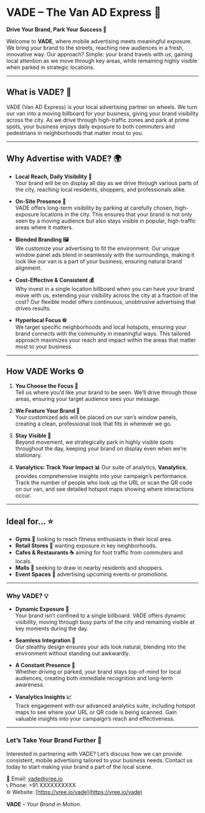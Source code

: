 # VADE – The Van AD Express 🚐 

**Drive Your Brand, Park Your Success 🌟**

Welcome to **VADE**, where mobile advertising meets meaningful exposure. We bring your brand to the streets, reaching new audiences in a fresh, innovative way. Our approach? Simple: your brand travels with us, gaining local attention as we move through key areas, while remaining highly visible when parked in strategic locations.

---

## What is VADE? 🤔
VADE (Van AD Express) is your local advertising partner on wheels. We turn our van into a moving billboard for your business, giving your brand visibility across the city. As we drive through high-traffic zones and park at prime spots, your business enjoys daily exposure to both commuters and pedestrians in neighborhoods that matter most to you.

---

## Why Advertise with VADE? 🌍

- **Local Reach, Daily Visibility 👀**  
Your brand will be on display all day as we drive through various parts of the city, reaching local residents, shoppers, and professionals alike.

- **On-Site Presence 📍**  
VADE offers long-term visibility by parking at carefully chosen, high-exposure locations in the city. This ensures that your brand is not only seen by a moving audience but also stays visible in popular, high-traffic areas where it matters.

- **Blended Branding 🖼️**  
We customize your advertising to fit the environment. Our unique window panel ads blend in seamlessly with the surroundings, making it look like our van is a part of your business, ensuring natural brand alignment.

- **Cost-Effective & Consistent 💰**  
Why invest in a single location billboard when you can have your brand move with us, extending your visibility across the city at a fraction of the cost? Our flexible model offers continuous, unobtrusive advertising that drives results.

- **Hyperlocal Focus 🌐**  
We target specific neighborhoods and local hotspots, ensuring your brand connects with the community in meaningful ways. This tailored approach maximizes your reach and impact within the areas that matter most to your business.

---

## How VADE Works ⚙️

1. **You Choose the Focus 🎯**  
Tell us where you’d like your brand to be seen. We’ll drive through those areas, ensuring your target audience sees your message.

2. **We Feature Your Brand 🎨**  
Your customized ads will be placed on our van’s window panels, creating a clean, professional look that fits in wherever we go.

3. **Stay Visible 🌆**  
Beyond movement, we strategically park in highly visible spots throughout the day, keeping your brand on display even when we’re stationary.

4. **Vanalytics: Track Your Impact 📊**
Our suite of analytics, **Vanalytics**, provides comprehensive insights into your campaign’s performance. Track the number of people who look up the URL or scan the QR code on our van, and see detailed hotspot maps showing where interactions occur.

---

## Ideal for… ⭐

- **Gyms 💪** looking to reach fitness enthusiasts in their local area.  
- **Retail Stores 🛒** wanting exposure in key neighborhoods.  
- **Cafes & Restaurants ☕** aiming for foot traffic from commuters and locals.  
- **Malls 🏢** seeking to draw in nearby residents and shoppers.  
- **Event Spaces 🎤** advertising upcoming events or promotions.

---

### Why VADE? 💡

- **Dynamic Exposure 🚗**  
Your brand isn’t confined to a single billboard. VADE offers dynamic visibility, moving through busy parts of the city and remaining visible at key moments during the day.

- **Seamless Integration 🧩**  
Our stealthy design ensures your ads look natural, blending into the environment without standing out awkwardly.

- **A Constant Presence 🔄**  
Whether driving or parked, your brand stays top-of-mind for local audiences, creating both immediate recognition and long-term awareness.

- **Vanalytics Insights 📈**  
Track engagement with our advanced analytics suite, including hotspot maps to see where your URL or QR code is being scanned. Gain valuable insights into your campaign’s reach and effectiveness.

---

### Let’s Take Your Brand Further 🚦

Interested in partnering with VADE? Let’s discuss how we can provide consistent, mobile advertising tailored to your business needs. Contact us today to start making your brand a part of the local scene.

📧 Email: vade@yree.io  
📞 Phone: +91 XXXXXXXXXX  
🌐 Website: [https://yree.io/vade](https://yree.io/vade)

**VADE** – _Your Brand in Motion._
